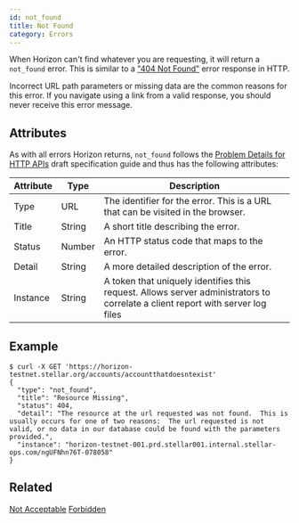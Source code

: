 ```yaml
---
id: not_found
title: Not Found
category: Errors
---
```


When Horizon can't find whatever you are requesting, it will return a `not_found` error.  This is similar to a ["404 Not Found"][codes] error response in HTTP.

Incorrect URL path parameters or missing data are the common reasons for this error.  If you navigate using a link from a valid response, you should never receive this error message.

## Attributes

As with all errors Horizon returns, `not_found` follows the [Problem Details for HTTP APIs][guide] draft specification guide and thus has the following attributes:

| Attribute | Type   | Description                                                                                                                     |
| --------- | ----   | ------------------------------------------------------------------------------------------------------------------------------- |
| Type      | URL    | The identifier for the error.  This is a URL that can be visited in the browser.                                                |
| Title     | String | A short title describing the error.                                                                                             |
| Status    | Number | An HTTP status code that maps to the error.                                                                                     |
| Detail    | String | A more detailed description of the error.                                                                                       |
| Instance  | String | A token that uniquely identifies this request. Allows server administrators to correlate a client report with server log files  |

## Example

```shell
$ curl -X GET 'https://horizon-testnet.stellar.org/accounts/accountthatdoesntexist'
{
  "type": "not_found",
  "title": "Resource Missing",
  "status": 404,
  "detail": "The resource at the url requested was not found.  This is usually occurs for one of two reasons:  The url requested is not valid, or no data in our database could be found with the parameters provided.",
  "instance": "horizon-testnet-001.prd.stellar001.internal.stellar-ops.com/ngUFNhn76T-078058"
}
```

## Related

[Not Acceptable][not_acceptable]
[Forbidden][forbidden]

[codes]: https://developer.mozilla.org/en-US/docs/Web/HTTP/Response_codes
[guide]: https://tools.ietf.org/html/draft-ietf-appsawg-http-problem-00
[forbidden]: ./forbidden.md
[not_acceptable]: ./not_acceptable.md
